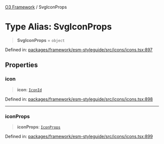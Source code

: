 [O3 Framework](../API.md) / SvgIconProps

# Type Alias: SvgIconProps

> **SvgIconProps** = `object`

Defined in: [packages/framework/esm-styleguide/src/icons/icons.tsx:897](https://github.com/openmrs/openmrs-esm-core/blob/main/packages/framework/esm-styleguide/src/icons/icons.tsx#L897)

## Properties

### icon

> **icon**: [`IconId`](IconId.md)

Defined in: [packages/framework/esm-styleguide/src/icons/icons.tsx:898](https://github.com/openmrs/openmrs-esm-core/blob/main/packages/framework/esm-styleguide/src/icons/icons.tsx#L898)

***

### iconProps

> **iconProps**: [`IconProps`](IconProps.md)

Defined in: [packages/framework/esm-styleguide/src/icons/icons.tsx:899](https://github.com/openmrs/openmrs-esm-core/blob/main/packages/framework/esm-styleguide/src/icons/icons.tsx#L899)
